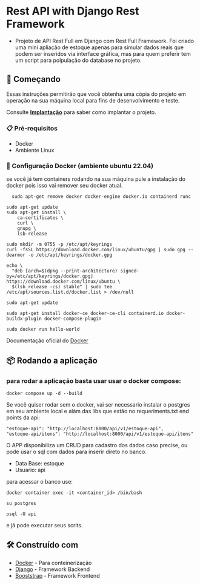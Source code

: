 # Rest API with Django Rest Framework

- Projeto de API Rest Full em Django com Rest Full Framework. Foi criado uma mini apliação de estoque apenas para simular dados reais que podem ser inseridos via interface gráfica, mas para quem preferir tem um script para polpulação do database no projeto.


## 🚀 Começando

Essas instruções permitirão que você obtenha uma cópia do projeto em operação na sua máquina local para fins de desenvolvimento e teste.

Consulte **[Implantação](#-implanta%C3%A7%C3%A3o)** para saber como implantar o projeto.

### 📋 Pré-requisitos

- Docker
- Ambiente Linux

### 🔧 Configuração Docker (ambiente ubuntu 22.04)
se você já tem containers rodando na sua máquina pule  a instalação do docker pois isso vai remover seu docker atual.
```
  sudo apt-get remove docker docker-engine docker.io containerd runc
```
```
sudo apt-get update
sudo apt-get install \
    ca-certificates \
    curl \
    gnupg \
    lsb-release
```

```
sudo mkdir -m 0755 -p /etc/apt/keyrings
curl -fsSL https://download.docker.com/linux/ubuntu/gpg | sudo gpg --dearmor -o /etc/apt/keyrings/docker.gpg
```

```
echo \
  "deb [arch=$(dpkg --print-architecture) signed-by=/etc/apt/keyrings/docker.gpg] https://download.docker.com/linux/ubuntu \
  $(lsb_release -cs) stable" | sudo tee /etc/apt/sources.list.d/docker.list > /dev/null
```

```
sudo apt-get update
```

```
sudo apt-get install docker-ce docker-ce-cli containerd.io docker-buildx-plugin docker-compose-plugin
```

```
sudo docker run hello-world
```
 Documentação oficial do  [Docker](https://docs.docker.com/engine/install/ubuntu/) 

## 📦 Rodando a aplicação

### para rodar a aplicação basta usar usar o docker compose:
``` 
docker compose up -d --build
```


 Se você quiser rodar sem o docker, vai ser necessario instalar o postgres em seu ambiente local e alám das libs que estão no requeriments.txt
 end points da api:
```
"estoque-api": "http://localhost:8000/api/v1/estoque-api",
"estoque-api/itens": "http://localhost:8000/api/v1/estoque-api/itens"
```
 O APP disponibiliza um CRUD para cadastro dos dados caso precise, ou pode usar o sql com dados para inserir direto no banco.
 
 - Data Base: estoque
 - Usuario: api

 para acessar o banco use:
 ```
 docker container exec -it <container_id> /bin/bash 

 su postgres 
 
 psql -U api

 ```
 e já pode executar seus scrits.


## 🛠️ Construído com
* [Docker](https://docs.docker.com/) - Para conteinerização
* [Django](https://docs.djangoproject.com/en/4.1/) - Framework Backend
* [Booststrap](https://getbootstrap.com/docs/5.3/getting-started/introduction/) - Framework Frontend
